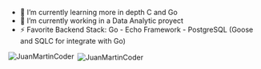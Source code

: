 
<!--
**JuanMartinCoder/JuanMartinCoder** is a ✨ _special_ ✨ repository because its `README.md` (this file) appears on your GitHub profile.

Here are some ideas to get you started:

- 🔭 I’m currently working on ...

- 👯 I’m looking to collaborate on ...
- 🤔 I’m looking for help with ...
- 💬 Ask me about ...
- 📫 How to reach me: ...
- 😄 Pronouns: ...
- ⚡ Fun fact: ...
-->

- 🌱 I’m currently learning more in depth C and Go
- 🔭 I’m currently working in a Data Analytic proyect
- ⚡ Favorite Backend Stack: Go - Echo Framework - PostgreSQL (Goose and SQLC for integrate with Go) 


<p><img align="left" src="https://github-readme-stats.vercel.app/api/top-langs?username=JuanMartinCoder&show_icons=true&locale=es&layout=compact" alt="JuanMartinCoder" /></p>

<p>&nbsp;<img align="center" src="https://github-readme-stats.vercel.app/api?username=JuanMartinCoder&show_icons=true" alt="JuanMartinCoder" /></p>
